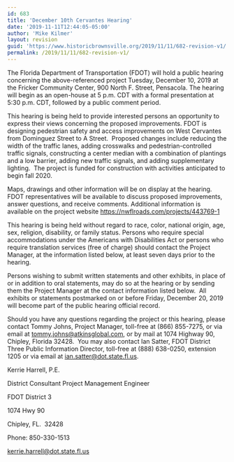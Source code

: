 ```yaml
---
id: 683
title: 'December 10th Cervantes Hearing'
date: '2019-11-11T12:44:05-05:00'
author: 'Mike Kilmer'
layout: revision
guid: 'https://www.historicbrownsville.org/2019/11/11/682-revision-v1/'
permalink: /2019/11/11/682-revision-v1/
---
```


<!-- wp:paragraph -->
<p><a>The Florida Department of Transportation (FDOT) will hold a public hearing concerning the above-referenced project Tuesday, December 10, 2019 at the Fricker Community Center, 900 North F. Street, Pensacola. The hearing will begin as an open-house at 5 p.m. CDT with a formal presentation at 5:30 p.m. CDT, followed by a public comment period.</a></p>
<!-- /wp:paragraph -->

<!-- wp:paragraph -->
<p>This hearing is being held to provide interested persons an opportunity to express their views concerning the proposed improvements. FDOT is designing pedestrian safety and access improvements on West Cervantes from Dominguez Street to A Street.&nbsp; Proposed changes include reducing the width of the traffic lanes, adding crosswalks and pedestrian-controlled traffic signals, constructing a center median with a combination of plantings and a low barrier, adding new traffic signals, and adding supplementary lighting.&nbsp; The project is funded for construction with activities anticipated to begin fall 2020.&nbsp;</p>
<!-- /wp:paragraph -->

<!-- wp:paragraph -->
<p>Maps, drawings and other information will be on display at the hearing. FDOT representatives will be available to discuss proposed improvements, answer questions, and receive comments.&nbsp;Additional information&nbsp;is available on the project website&nbsp;<a href="https://nwflroads.com/projects/443769-1">https://nwflroads.com/projects/443769-1</a></p>
<!-- /wp:paragraph -->

<!-- wp:paragraph -->
<p>This hearing is being held without regard to race, color, national origin, age, sex, religion, disability, or family status. Persons who require special accommodations under the Americans with Disabilities Act or persons who require translation services (free of charge) should contact the&nbsp;Project Manager, at the information listed below,&nbsp;at least seven days prior to the hearing.</p>
<!-- /wp:paragraph -->

<!-- wp:paragraph -->
<p>Persons wishing to submit written statements and other exhibits, in place of or in addition to oral statements, may do so at the hearing or by sending them the Project Manager at the contact information listed below.&nbsp; All exhibits or statements postmarked on or before Friday, December 20, 2019 will become part of the public hearing official record.</p>
<!-- /wp:paragraph -->

<!-- wp:paragraph -->
<p>Should you have any questions regarding the project or this hearing, please contact Tommy Johns, Project Manager,&nbsp;toll-free&nbsp;at (866) 855-7275, or via email at&nbsp;<a href="mailto:tommy.johns@atkinsglobal.com">tommy.johns@atkinsglobal.com</a>, or by mail at&nbsp;1074 Highway 90, Chipley, Florida 32428.&nbsp; You may also contact Ian Satter, FDOT District Three Public Information&nbsp;Director, toll-free at (888) 638-0250, extension 1205 or via email at&nbsp;<a href="mailto:ian.satter@dot.state.fl.us">ian.satter@dot.state.fl.us</a>.</p>
<!-- /wp:paragraph -->

<!-- wp:paragraph -->
<p>Kerrie Harrell, P.E.</p>
<!-- /wp:paragraph -->

<!-- wp:paragraph -->
<p>District Consultant Project Management Engineer</p>
<!-- /wp:paragraph -->

<!-- wp:paragraph -->
<p>FDOT District 3</p>
<!-- /wp:paragraph -->

<!-- wp:paragraph -->
<p>1074 Hwy 90</p>
<!-- /wp:paragraph -->

<!-- wp:paragraph -->
<p>Chipley, FL.&nbsp; 32428</p>
<!-- /wp:paragraph -->

<!-- wp:paragraph -->
<p>Phone: 850-330-1513</p>
<!-- /wp:paragraph -->

<!-- wp:paragraph -->
<p><a href="mailto:kerrie.harrell@dot.state.fl.us">kerrie.harrell@dot.state.fl.us</a></p>
<!-- /wp:paragraph -->